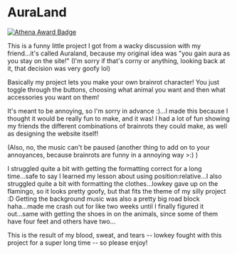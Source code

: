 # AuraLand

[![Athena Award Badge](https://img.shields.io/endpoint?url=https%3A%2F%2Faward.athena.hackclub.com%2Fapi%2Fbadge)](https://award.athena.hackclub.com?utm_source=readme)

This is a funny little project I got from a wacky discussion with my friend...it's called Auraland, because my original idea was "you gain aura as you stay on the site!" (I'm sorry if that's corny or anything, looking back at it, that decision was very goofy lol)

Basically my project lets you make your own brainrot character! You just toggle through the buttons, choosing what animal you want and then what accessories you want on them!

It's meant to be annoying, so I'm sorry in advance :)...I made this because I thought it would be really fun to make, and it was! I had a lot of fun showing my friends the different combinations of brainrots they could make, as well as designing the website itself!

(Also, no, the music can't be paused (another thing to add on to your annoyances, because brainrots are funny in a annoying way >:) )

I struggled quite a bit with getting the formatting correct for a long time...safe to say I learned my lesson about using position:relative...I also struggled quite a bit with formatting the clothes...lowkey gave up on the flamingo, so it looks pretty goofy, but that fits the theme of my silly project :D
Getting the background music was also a pretty big road block haha...made me crash out for like two weeks until I finally figured it out...same with getting the shoes in on the animals, since some of them have four feet and others have two...

This is the result of my blood, sweat, and tears -- lowkey fought with this project for a super long time -- so please enjoy!
